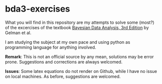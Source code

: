 # bda3-exercises

What you will find in this repository are my attempts to solve some (most?) of the excercises of the textbook [Bayesian Data Analysis, 3rd Edition](http://www.stat.columbia.edu/~gelman/book/) by Gelman et al.

I am studying the subject at my own pace and using python as programming language for anything involved.

**Remark**: This is not an official source by any mean, solutions may be error prone. Suggestions and corrections are always welcomed.

**Issues**: Some latex equations do not render on Github, while I have no issue on local machines. As before, suggestions are welcomed.
 